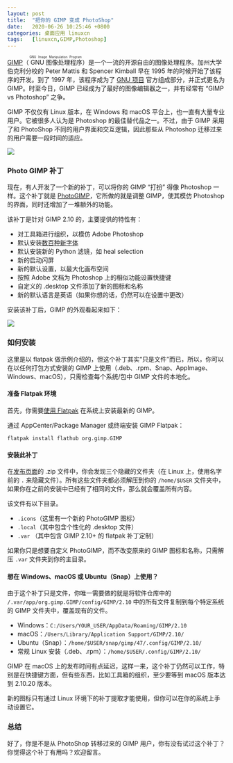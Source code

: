 ```yaml
---
layout: post
title:	"把你的 GIMP 变成 PhotoShop"
date:	2020-06-26 10:25:46 +0800 
categories:	桌面应用 linuxcn 
tags:	[linuxcn,GIMP,Photoshop]
---
```



[GIMP](https://gimp.org/)（<ruby> GNU 图像处理程序 <rt>  GNU Image Manipulation Program </rt></ruby>）是一个一流的开源自由的图像处理程序。加州大学伯克利分校的 Peter Mattis 和 Spencer Kimball 早在 1995 年的时候开始了该程序的开发。到了 1997 年，该程序成为了 [GNU 项目](http://www.gnu.org/) 官方组成部分，并正式更名为 GIMP。时至今日，GIMP 已经成为了最好的图像编辑器之一，并有经常有 “GIMP vs Photoshop” 之争。


GIMP 不仅仅有 Linux 版本，在 Windows 和 macOS 平台上，也一直有大量专业用户。它被很多人认为是 Photoshop 的最佳替代品之一。不过，由于 GIMP 采用了和 PhotoShop 不同的用户界面和交互逻辑，因此那些从 Photoshop 迁移过来的用户需要一段时间的适应。


![](/Asserts/Images//attachment/album/202006/26/101608rbighmoh4kon0mnz.jpg)


### Photo GIMP 补丁


现在，有人开发了一个新的补丁，可以将你的 GIMP “打扮” 得像 Photoshop 一样。这个补丁就是 [PhotoGIMP](https://github.com/Diolinux/PhotoGIMP)，它所做的就是调整 GIMP，使其模仿 Photoshop 的界面，同时还增加了一堆额外的功能。


该补丁是针对 GIMP 2.10 的，主要提供的特性有：


* 对工具箱进行组织，以模仿 Adobe Photoshop
* 默认安装[数百种新字体](https://github.com/Diolinux/PhotoGIMP/blob/master/fonts.txt)
* 默认安装新的 Python 滤镜，如 heal selection
* 新的启动闪屏
* 新的默认设置，以最大化画布空间
* 按照 Adobe 文档为 Photoshop 上的相似功能设置快捷键
* 自定义的 .desktop 文件添加了新的图标和名称
* 新的默认语言是英语（如果你想的话，仍然可以在设置中更改）


安装该补丁后，GIMP 的外观看起来如下：


![](/Asserts/Images//attachment/album/202006/26/095544wyh6lbagv36gebw2.jpg)


### 如何安装


这里是以 flatpak 做示例介绍的，但这个补丁其实“只是文件”而已，所以，你可以在以任何打包方式安装的 GIMP 上使用（.deb、.rpm、Snap、AppImage、Windows、macOS），只需检查每个系统/包中 GIMP 文件的本地化。


#### 准备 Flatpak 环境


首先，你需要[使用 Flatpak](https://flatpak.org/setup/) 在系统上安装最新的 GIMP。


通过 AppCenter/Package Manager 或终端安装 GIMP Flatpak：



```
flatpak install flathub org.gimp.GIMP
```

#### 安装此补丁


在[发布页面](https://github.com/Diolinux/PhotoGIMP/releases)的 .zip 文件中，你会发现三个隐藏的文件夹（在 Linux 上，使用名字前的 `.` 来隐藏文件）。所有这些文件夹都必须解压到你的 `/home/$USER` 文件夹中，如果你在之前的安装中已经有了相同的文件，那么就会覆盖所有内容。


该文件有以下目录。


* `.icons`（这里有一个新的 PhotoGIMP 图标）
* `.local`（其中包含个性化的 .desktop 文件）
* `.var` （其中包含 GIMP 2.10+ 的 flatpak 补丁定制）


如果你只是想要自定义 PhotoGIMP，而不改变原来的 GIMP 图标和名称，只需解压 `.var` 文件夹到你的主目录。


#### 想在 Windows、macOS 或 Ubuntu（Snap）上使用？


由于这个补丁只是文件，你唯一需要做的就是将软件仓库中的 `/.var/app/org.gimp.GIMP/config/GIMP/2.10` 中的所有文件复制到每个特定系统的 GIMP 文件夹中，覆盖现有的文件。


* Windows：`C:/Users/YOUR_USER/AppData/Roaming/GIMP/2.10`
* macOS：`/Users/Library/Application Support/GIMP/2.10/`
* Ubuntu（Snap）：`/home/$USER/snap/gimp/47/.config/GIMP/2.10/`
* 常规 Linux 安装（.deb、.rpm）：`/home/$USER/.config/GIMP/2.10/`


GIMP 在 macOS 上的发布时间有点延迟，这样一来，这个补丁仍然可以工作，特别是在快捷键方面，但有些东西，比如工具箱的组织，至少要等到 macOS 版本达到 2.10.20 版本。


新的图标只有通过 Linux 环境下的补丁提取才能使用，但你可以在你的系统上手动设置它。


### 总结


好了，你是不是从 PhotoShop 转移过来的 GIMP 用户，你有没有试过这个补丁？你觉得这个补丁有用吗？欢迎留言。
